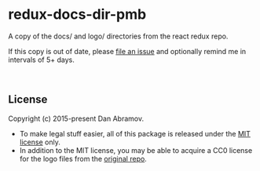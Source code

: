 ﻿
<!--#echo json="package.json" key="name" underline="=" -->
redux-docs-dir-pmb
==================
<!--/#echo -->

<!--#echo json="package.json" key="description" -->
A copy of the docs/ and logo/ directories from the react redux repo.
<!--/#echo -->

If this copy is out of date, please [file an issue][docsdir-issues]
and optionally remind me in intervals of 5+ days.




<!--#toc stop="scan" -->





&nbsp;

  [docsdir-issues]: https://github.com/mk-pmb/redux-docs-dir-pmb/issues
  [redux-repo]: https://github.com/reactjs/redux

License
-------

Copyright (c) 2015-present Dan Abramov.

* To make legal stuff easier, all of this package is released under the
  [MIT license](LICENSE.md) only.
* In addition to the MIT license, you may be able to acquire a CC0 license
  for the logo files from the [original repo][redux-repo].
